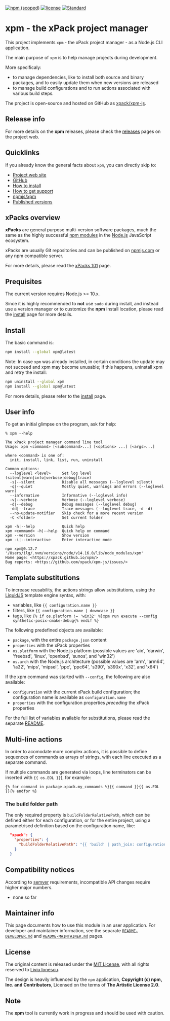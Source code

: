 [![npm (scoped)](https://img.shields.io/npm/v/xpm.svg)](https://www.npmjs.com/package/xpm/)
[![license](https://img.shields.io/github/license/xpack/xpm-js.svg)](https://github.com/xpack/xpm-js/blob/master/LICENSE)
[![Standard](https://img.shields.io/badge/code_style-standard-brightgreen.svg)](https://standardjs.com/)

# xpm - the xPack project manager

This project implements `xpm` - the xPack project manager - as a Node.js CLI
application.

The main purpose of `xpm` is to help manage
projects during development.

More specificaly:

- to manage dependencies, like to install both source and binary packages,
and to easily update them when new versions are released
- to manage build configurations and to run actions
associated with various build steps.

The project is open-source and hosted on GitHub as
[xpack/xpm-js](https://github.com/xpack/xpm-js.git).

## Release info

For more details on the **xpm** releases, please check the
[releases](https://xpack.github.io/xpm/releases/) pages on the project web.

## Quicklinks

If you already know the general facts about `xpm`, you can directly skip to:

- [Project web site](https://xpack.github.io/xpm/)
- [GitHub](https://github.com/xpack/xpm-js.git)
- [How to install](https://xpack.github.io/xpm/install/)
- [How to get support](https://xpack.github.io/xpm/support/)
- [npmjs/xpm](https://www.npmjs.com/package/xpm/)
- [Published versions](https://www.npmjs.com/package/xpm?activeTab=versions)

## xPacks overview

**xPacks** are general purpose multi-version software packages,
much the same as the highly successful
[npm modules](https://docs.npmjs.com/getting-started/what-is-npm)
in the [Node.js](https://nodejs.org/en/) JavaScript ecosystem.

xPacks are usually Git repositories and can be published on
[npmjs.com](https://npmjs.com/) or any npm compatible server.

For more details, please read the [xPacks 101](https://xpack.github.io/intro/) page.

## Prequisites

The current version requires Node.js >= 10.x.

Since it is highly recommended to **not** use `sudo` during install,
and instead
use a version manager or to customize the **npm** install location,
please read the
[install](https://xpack.github.io/xpm/install/) page for more details.

## Install

The basic command is:

```sh
npm install --global xpm@latest
```

Note: In case `xpm` was already installed, in certain conditions
the update may not succeed and xpm may become unusable; if this happens,
uninstall xpm and retry the install:

```sh
npm uninstall --global xpm
npm install --global xpm@latest
```

For more details, please refer to the
[install](https://xpack.github.io/xpm/install/) page.

## User info

To get an initial glimpse on the program, ask for help:

```console
% xpm --help

The xPack project manager command line tool
Usage: xpm <command> [<subcommand>...] [<options> ...] [<args>...]

where <command> is one of:
  init, install, link, list, run, uninstall

Common options:
  --loglevel <level>     Set log level (silent|warn|info|verbose|debug|trace)
  -s|--silent            Disable all messages (--loglevel silent)
  -q|--quiet             Mostly quiet, warnings and errors (--loglevel warn)
  --informative          Informative (--loglevel info)
  -v|--verbose           Verbose (--loglevel verbose)
  -d|--debug             Debug messages (--loglevel debug)
  -dd|--trace            Trace messages (--loglevel trace, -d -d)
  --no-update-notifier   Skip check for a more recent version
  -C <folder>            Set current folder

xpm -h|--help            Quick help
xpm <command> -h|--help  Quick help on command
xpm --version            Show version
xpm -i|--interactive     Enter interactive mode

npm xpm@0.12.7 '/Users/ilg/.nvm/versions/node/v14.16.0/lib/node_modules/xpm'
Home page: <https://xpack.github.io/xpm/>
Bug reports: <https://github.com/xpack/xpm-js/issues/>
```

## Template substitutions

To increase reusability, the actions strings allow substitutions, using the
[LiquidJS](https://liquidjs.com/) template engine syntax, with:

- variables, like `{{ configuration.name }}`
- filters, like `{{ configuration.name | downcase }}`
- tags, like `{% if os.platform != 'win32' %}xpm run execute --config synthetic-posix-cmake-debug{% endif %}`

The following predefined objects are available:

- `package`, with the entire `package.json` content
- `properties` with the xPack properties
- `os.platform` with the Node.js platform (possible values are 'aix',
  'darwin', 'freebsd', 'linux', 'openbsd', 'sunos', and 'win32')
- `os.arch` with the Node.js architecture (possible values are 'arm',
  'arm64', 'ia32', 'mips', 'mipsel', 'ppc', 'ppc64', 's390', 's390x',
  'x32', and 'x64')

If the xpm command was started with `--config`,
the following are also available:

- `configuration` with the current xPack build configuration;
  the configuration name is available as `configuration.name`
- `properties` with the configuration properties _preceding_ the xPack
  properties

For the full list of variables available for substitutions, please
read the separate [README](https://github.com/xpack/xpm-liquid-ts#readme).

## Multi-line actions

In order to acomodate more complex actions, it is possible to define
sequences of commands as arrays of strings, with each line executed as
a separate command.

If multiple commands are generated via loops, line terminators can be inserted
with `{{ os.EOL }}`), for example:

```liquid
{% for command in package.xpack.my_commands %}{{ command }}{{ os.EOL }}{% endfor %}
```

### The build folder path

The only required property is `buildFolderRelativePath`, which can be
defined either for each configuration, or for the entire project, using
a parametrised definition based on the configuration name, like:

```json
  "xpack": {
    "properties": {
      "buildFolderRelativePath": "{{ 'build' | path_join: configuration.name | to_filename | downcase }}"
    }
  }
```

## Compatibility notices

According to [semver](https://semver.org) requirements,
incompatible API changes require higher major numbers.

- none so far

## Maintainer info

This page documents how to use this module in an user application.
For developer and maintainer information, see the separate
[`README-DEVELOPER.md`](https://github.com/xpack/xpm-js/blob/master/README-DEVELOPER.md) and
[`README-MAINTAINER.md`](https://github.com/xpack/xpm-js/blob/master/README-MAINTAINER.md)
pages.

## License

The original content is released under the
[MIT License](https://opensource.org/licenses/MIT), with all rights
reserved to [Liviu Ionescu](https://github.com/ilg-ul/).

The design is heavily influenced by the `npm` application,
**Copyright (c) npm, Inc. and Contributors**, Licensed on the
terms of **The Artistic License 2.0**.

## Note

The **xpm** tool is currently work in progress and should be used with caution.
